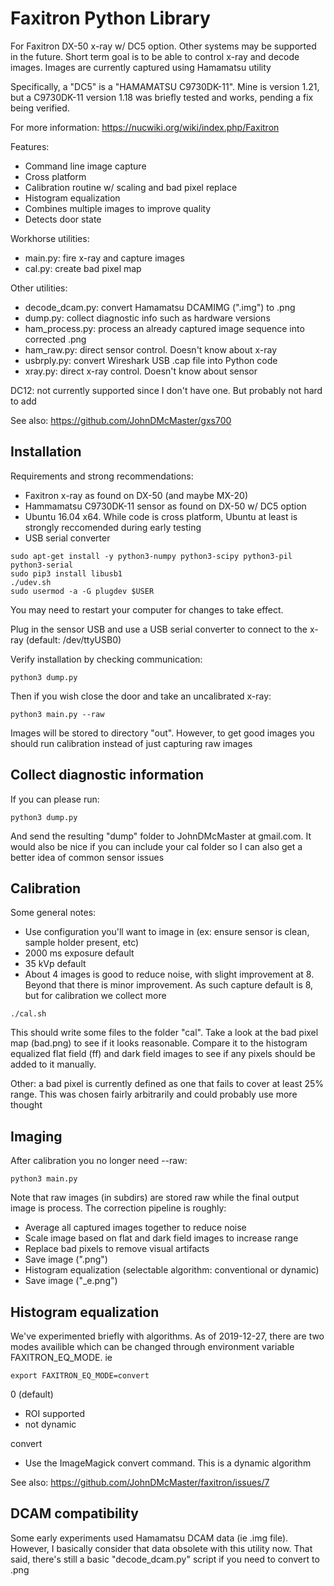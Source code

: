 # Faxitron Python Library

For Faxitron DX-50 x-ray w/ DC5 option. Other systems may be supported in the future. Short term goal is to be able to control x-ray and decode images. Images are currently captured using Hamamatsu utility

Specifically, a "DC5" is a "HAMAMATSU C9730DK-11". Mine is version 1.21, but a C9730DK-11 version 1.18 was briefly tested and works, pending a fix being verified.

For more information: https://nucwiki.org/wiki/index.php/Faxitron

Features:
* Command line image capture
* Cross platform
* Calibration routine w/ scaling and bad pixel replace
* Histogram equalization
* Combines multiple images to improve quality
* Detects door state

Workhorse utilities:
* main.py: fire x-ray and capture images
* cal.py: create bad pixel map

Other utilities:
* decode_dcam.py: convert Hamamatsu DCAMIMG (".img") to .png
* dump.py: collect diagnostic info such as hardware versions
* ham_process.py: process an already captured image sequence into corrected .png
* ham_raw.py: direct sensor control. Doesn't know about x-ray
* usbrply.py: convert Wireshark USB .cap file into Python code
* xray.py: direct x-ray control. Doesn't know about sensor

DC12: not currently supported since I don't have one. But probably not hard to add

See also: https://github.com/JohnDMcMaster/gxs700

## Installation

Requirements and strong recommendations:
  * Faxitron x-ray as found on DX-50 (and maybe MX-20)
  * Hammamatsu C9730DK-11 sensor as found on DX-50 w/ DC5 option
  * Ubuntu 16.04 x64. While code is cross platform, Ubuntu at least is strongly reccomended during early testing
  * USB serial converter

```
sudo apt-get install -y python3-numpy python3-scipy python3-pil python3-serial
sudo pip3 install libusb1
./udev.sh
sudo usermod -a -G plugdev $USER
```

You may need to restart your computer for changes to take effect.

Plug in the sensor USB and use a USB serial converter to connect to the x-ray (default: /dev/ttyUSB0)

Verify installation by checking communication:

```
python3 dump.py
```

Then if you wish close the door and take an uncalibrated x-ray:

```
python3 main.py --raw
```

Images will be stored to directory "out". However, to get good images you should run calibration instead of just capturing raw images

## Collect diagnostic information

If you can please run:
```
python3 dump.py
```
And send the resulting "dump" folder to JohnDMcMaster at gmail.com. It would also be nice if you can include your cal folder so I can also get a better idea of common sensor issues


## Calibration

Some general notes:
* Use configuration you'll want to image in (ex: ensure sensor is clean, sample holder present, etc)
* 2000 ms exposure default
* 35 kVp default
* About 4 images is good to reduce noise, with slight improvement at 8. Beyond that there is minor improvement. As such capture default is 8, but for calibration we collect more

```
./cal.sh
```

This should write some files to the folder "cal". Take a look at the bad pixel map (bad.png) to see if it looks reasonable.
Compare it to the histogram equalized flat field (ff) and dark field images to see if any pixels should be added to it manually.

Other: a bad pixel is currently defined as one that fails to cover at least 25% range. This was chosen fairly arbitrarily and could probably use more thought

## Imaging

After calibration you no longer need --raw:

```
python3 main.py
```
Note that raw images (in subdirs) are stored raw while the final output image is process. The correction pipeline is roughly:
* Average all captured images together to reduce noise
* Scale image based on flat and dark field images to increase range
* Replace bad pixels to remove visual artifacts
* Save image (".png")
* Histogram equalization (selectable algorithm: conventional or dynamic)
* Save image ("_e.png")

## Histogram equalization

We've experimented briefly with algorithms. As of 2019-12-27, there are two modes availible
which can be changed through environment variable FAXITRON_EQ_MODE. ie

```
export FAXITRON_EQ_MODE=convert
```

0 (default)
* ROI supported
* not dynamic

convert
* Use the ImageMagick convert command. This is a dynamic algorithm

See also: https://github.com/JohnDMcMaster/faxitron/issues/7

## DCAM compatibility
Some early experiments used Hamamatsu DCAM data (ie .img file). However, I basically consider that data obsolete with this utility now. That said, there's still a basic "decode_dcam.py" script if you need to convert to .png

